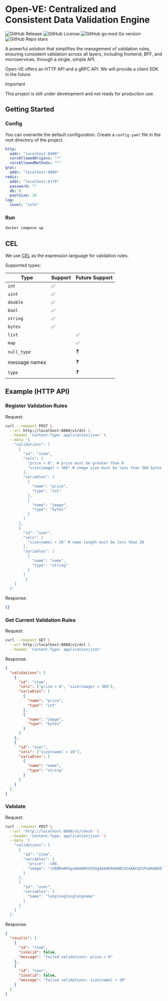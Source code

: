 # Open-VE: Centralized and Consistent Data Validation Engine

![GitHub Release](https://img.shields.io/github/v/release/shibukazu/open-ve)
![GitHub License](https://img.shields.io/github/license/shibukazu/open-ve)
![GitHub go.mod Go version](https://img.shields.io/github/go-mod/go-version/shibukazu/open-ve)
![GitHub Repo stars](https://img.shields.io/github/stars/shibukazu/open-ve)

A powerful solution that simplifies the management of validation rules, ensuring consistent validation across all layers, including frontend, BFF, and microservices, through a single, simple API.

Open-VE offers an HTTP API and a gRPC API. We will provide a client SDK in the future.

> [!IMPORTANT]  
> This project is still under development and not ready for production use.

## Getting Started

### Config

You can overwrite the default configuration. Create a `config.yaml` file in the root directory of the project.

```yaml
http:
  addr: "localhost:8080"
  corsAllowedOrigins: "*"
  corsAllowedMethods: "*"
grpc:
  addr: "localhost:9000"
redis:
  addr: "localhost:6379"
  password: ""
  db: 0
  poolSize: 10
log:
  level: "info"
```

### Run

```bash
docker compose up
```

## CEL

We use [CEL](https://github.com/google/cel-spec/blob/master/doc/langdef.md) as the expression language for validation rules.

Supported types:

| Type          | Support | Future Support |
| ------------- | ------- | -------------- |
| `int`         | ✅      |                |
| `uint`        | ✅      |                |
| `double`      | ✅      |                |
| `bool`        | ✅      |                |
| `string`      | ✅      |                |
| `bytes`       | ✅      |                |
| `list`        |         | ✅             |
| `map`         |         | ✅             |
| `null_type`   |         | ❓             |
| message names |         | ❓             |
| `type`        |         | ❓             |

## Example (HTTP API)

### Register Validation Rules

Request:

```bash
curl --request POST \
  --url http://localhost:8080/v1/dsl \
  --header 'Content-Type: application/json' \
  --data '{
    "validations": [
      {
        "id": "item",
        "cels": [
          "price > 0", # price must be greater than 0
          "size(image) < 360" # image size must be less than 360 bytes
        ],
        "variables": [
          {
            "name": "price",
            "type": "int"
          },
          {
            "name": "image",
            "type": "bytes"
          }
        ]
      },
      {
        "id": "user",
        "cels": [
          "size(name) < 20" # name length must be less than 20
        ],
        "variables": [
          {
            "name": "name",
            "type": "string"
          }
        ]
		 }
    ]
  }'
```

Response:

```json
{}
```

### Get Current Validation Rules

Request:

```bash
curl --request GET \
  --url http://localhost:8080/v1/dsl \
  --header 'Content-Type: application/json'
```

Response:

```json
{
  "validations": [
    {
      "id": "item",
      "cels": ["price > 0", "size(image) < 360"],
      "variables": [
        {
          "name": "price",
          "type": "int"
        },
        {
          "name": "image",
          "type": "bytes"
        }
      ]
    },
    {
      "id": "user",
      "cels": ["size(name) < 20"],
      "variables": [
        {
          "name": "name",
          "type": "string"
        }
      ]
    }
  ]
}
```

### Validate

Request:

```bash
curl --request POST \
  --url 'http://localhost:8080/v1/check' \
  --header 'Content-Type: application/json' \
  --data '{
    "validations": [
      {
        "id": "item",
        "variables": {
          "price": -100,
          "image": "iVBORw0KGgoAAAANSUhEUgAAAAEAAAABCAIAAACQd1PeAAAADElEQVR4nGO4unY2AAR4Ah51j5XwAAAAAElFTkSuQmCC" # send base64 encoded image
        }
      },
      {
        "id": "user",
        "variables": {
          "name": "longlonglonglongname"
        }
      }
    ]
  }'

```

Response:

```json
{
  "results": [
    {
      "id": "item",
      "isValid": false,
      "message": "failed validations: price > 0"
    },
    {
      "id": "user",
      "isValid": false,
      "message": "failed validations: size(name) < 20"
    }
  ]
}
```
